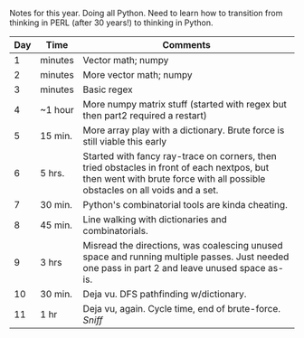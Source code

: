 Notes for this year. Doing all Python. Need to learn how to transition from thinking in PERL (after 30 years!) to thinking in Python.

| Day | Time | Comments |
| --- | ---- | -------- |
| 1   | minutes | Vector math; numpy |
| 2   | minutes | More vector math; numpy |
| 3   | minutes | Basic regex |
| 4   | ~1 hour | More numpy matrix stuff (started with regex but then part2 required a restart) |
| 5   | 15 min. | More array play with a dictionary. Brute force is still viable this early |
| 6   | 5 hrs. | Started with fancy ray-trace on corners, then tried obstacles in front of each nextpos, but then went with brute force with all possible obstacles on all voids and a set. |
| 7   | 30 min. | Python's combinatorial tools are kinda cheating. |
| 8   | 45 min. | Line walking with dictionaries and combinatorials. |
| 9   | 3 hrs | Misread the directions, was coalescing unused space and running multiple passes. Just needed one pass in part 2 and leave unused space as-is. |
| 10  | 30 min. | Deja vu. DFS pathfinding w/dictionary. |
| 11  | 1 hr | Deja vu, again. Cycle time, end of brute-force. *Sniff* |